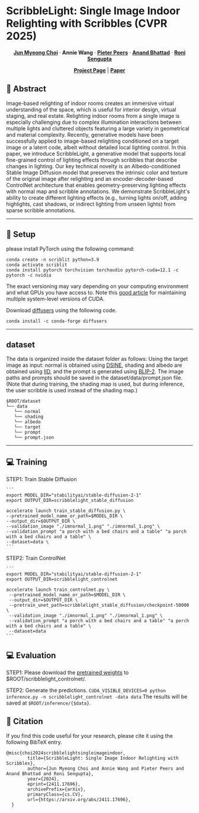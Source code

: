 # ScribbleLight: Single Image Indoor Relighting with Scribbles (CVPR 2025)

  <p align="center">
    <a href="https://chedgekorea.github.io"><strong>Jun Myeong Choi</strong></a>
    ·    
    <strong>Annie Wang</strong>
    ·
    <a href="https://www.cs.wm.edu/~ppeers/"><strong>Pieter Peers</strong></a>
    ·
    <a href="https://anandbhattad.github.io"><strong>Anand Bhattad</strong></a>
    ·
    <a href="https://www.cs.unc.edu/~ronisen/"><strong>Roni Sengupta</strong></a>
  </p>   
  <p align="center">
    <a href="https://chedgekorea.github.io/ScribbleLight/"><strong>Project Page</strong></a>
    |    
    <a href="https://arxiv.org/abs/2411.17696"><strong>Paper</strong></a>

  </p> 

## :book: Abstract

Image-based relighting of indoor rooms creates an immersive virtual understanding of the space, which is useful for interior design, virtual staging, and real estate. Relighting indoor rooms from a single image is especially challenging due to complex illumination interactions between multiple lights and cluttered objects featuring a large variety in geometrical and material complexity. Recently, generative models have been successfully applied to image-based relighting conditioned on a target image or a latent code, albeit without detailed local lighting control. In this paper, we introduce ScribbleLight, a generative model that supports local fine-grained control of lighting effects through scribbles that describe changes in lighting. Our key technical novelty is an Albedo-conditioned Stable Image Diffusion model that preserves the intrinsic color and texture of the original image after relighting and an encoder-decoder-based ControlNet architecture that enables geometry-preserving lighting effects with normal map and scribble annotations. We demonstrate ScribbleLight's ability to create different lighting effects (e.g., turning lights on/off, adding highlights, cast shadows, or indirect lighting from unseen lights) from sparse scribble annotations.

---

## :wrench: Setup

please install PyTorch using the following command:

```
conda create -n scriblit python=3.9
conda activate scriblit
conda install pytorch torchvision torchaudio pytorch-cuda=12.1 -c pytorch -c nvidia
```

The exact versioning may vary depending on your computing environment and what GPUs you have access to. Note this <a href="https://towardsdatascience.com/managing-multiple-cuda-versions-on-a-single-machine-a-comprehensive-guide-97db1b22acdc/">good article</a> for maintaining multiple system-level versions of CUDA.

Download <a href="https://github.com/huggingface/diffusers">diffusers</a> using the following code.

```
conda install -c conda-forge diffusers
```

---

## dataset

The data is organized inside the dataset folder as follows:
Using the target image as input: normal is obtained using <a href="https://github.com/baegwangbin/DSINE">DSINE</a>, shading and albedo are obtained using <a href="https://github.com/compphoto/Intrinsic">IID</a>, and the prompt is generated using <a href="https://github.com/salesforce/LAVIS/tree/main/projects/blip2">BLIP-2</a>. The image paths and prompts should be saved in the dataset/data/prompt.json file.
(Note that during training, the shading map is used, but during inference, the user scribble is used instead of the shading map.)
```
$ROOT/dataset
└── data
   └── normal
   └── shading
   └── albedo
   └── target
   └── prompt
   └── prompt.json 
```
---

## :computer: Training

STEP1: Train Stable Diffusion

    ```
    export MODEL_DIR="stabilityai/stable-diffusion-2-1"
    export OUTPUT_DIR=scribblelight_stable_diffusion

    accelerate launch train_stable_diffusion.py \
    --pretrained_model_name_or_path=$MODEL_DIR \
    --output_dir=$OUTPUT_DIR \
    --validation_image "./imnormal_1.png" "./imnormal_1.png" \
    --validation_prompt "a porch with a bed chairs and a table" "a porch with a bed chairs and a table" \
    --dataset=data \
    ```
    
STEP2: Train ControlNet

    ```
    export MODEL_DIR="stabilityai/stable-diffusion-2-1"
    export OUTPUT_DIR=scribblelight_controlnet
    
    accelerate launch train_controlnet.py \
     --pretrained_model_name_or_path=$MODEL_DIR \
     --output_dir=$OUTPUT_DIR \
     --pretrain_unet_path=scribblelight_stable_diffusion/checkpoint-50000 \
     --validation_image "./imnormal_1.png" "./imnormal_1.png" \
     --validation_prompt "a porch with a bed chairs and a table" "a porch with a bed chairs and a table" \
     --dataset=data
    ```

## :computer: Evaluation

STEP1: Please download the <a href="https://drive.google.com/drive/u/2/folders/1oZB9zmGrvx6Ozv7wsqQZm8VgmY0Pik8Y">pretrained weights</a> to $ROOT/scribblelight_controlnet/.

STEP2: Generate the predictions.
    ```
    CUDA_VISIBLE_DEVICES=0 python inference.py -n scribblelight_controlnet -data data
    ```
   The results will be saved at `$ROOT/inference/{$data}`.

## :scroll: Citation
If you find this code useful for your research, please cite it using the following BibTeX entry.

```
@misc{choi2024scribblelightsingleimageindoor,
		title={ScribbleLight: Single Image Indoor Relighting with Scribbles}, 
		author={Jun Myeong Choi and Annie Wang and Pieter Peers and Anand Bhattad and Roni Sengupta},
		year={2024},
		eprint={2411.17696},
		archivePrefix={arXiv},
		primaryClass={cs.CV},
		url={https://arxiv.org/abs/2411.17696}, 
  }
```
